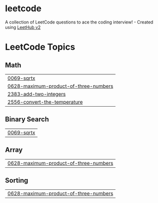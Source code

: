 # leetcode
A collection of LeetCode questions to ace the coding interview! - Created using [LeetHub v2](https://github.com/arunbhardwaj/LeetHub-2.0)

<!---LeetCode Topics Start-->
# LeetCode Topics
## Math
|  |
| ------- |
| [0069-sqrtx](https://github.com/SumitRaut2003/leetcode/tree/master/0069-sqrtx) |
| [0628-maximum-product-of-three-numbers](https://github.com/SumitRaut2003/leetcode/tree/master/0628-maximum-product-of-three-numbers) |
| [2383-add-two-integers](https://github.com/SumitRaut2003/leetcode/tree/master/2383-add-two-integers) |
| [2556-convert-the-temperature](https://github.com/SumitRaut2003/leetcode/tree/master/2556-convert-the-temperature) |
## Binary Search
|  |
| ------- |
| [0069-sqrtx](https://github.com/SumitRaut2003/leetcode/tree/master/0069-sqrtx) |
## Array
|  |
| ------- |
| [0628-maximum-product-of-three-numbers](https://github.com/SumitRaut2003/leetcode/tree/master/0628-maximum-product-of-three-numbers) |
## Sorting
|  |
| ------- |
| [0628-maximum-product-of-three-numbers](https://github.com/SumitRaut2003/leetcode/tree/master/0628-maximum-product-of-three-numbers) |
<!---LeetCode Topics End-->